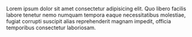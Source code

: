  <p>Lorem ipsum dolor sit amet consectetur adipisicing elit. Quo libero facilis labore tenetur nemo numquam tempora eaque necessitatibus molestiae, fugiat corrupti suscipit alias reprehenderit magnam impedit, officia temporibus consectetur laboriosam.</p>
